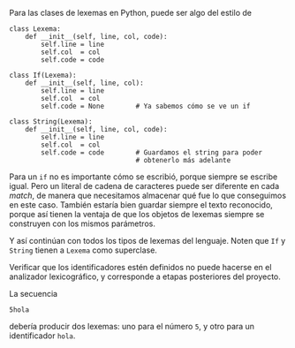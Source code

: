 Para las clases de lexemas en Python, puede ser algo del estilo de

    class Lexema:
        def __init__(self, line, col, code):
            self.line = line
            self.col  = col
            self.code = code

    class If(Lexema):
        def __init__(self, line, col):
            self.line = line
            self.col  = col
            self.code = None        # Ya sabemos cómo se ve un if

    class String(Lexema):
        def __init__(self, line, col, code):
            self.line = line
            self.col  = col
            self.code = code        # Guardamos el string para poder
                                    # obtenerlo más adelante

Para un `if` no es importante cómo se escribió, porque siempre se escribe igual.  Pero un literal de cadena de caracteres puede ser diferente en cada *match*, de manera que necesitamos almacenar qué fue lo que conseguimos en este caso.  También estaría bien guardar siempre el texto reconocido, porque así tienen la ventaja de que los objetos de lexemas siempre se construyen con los mismos parámetros.

Y así continúan con todos los tipos de lexemas del lenguaje.  Noten que `If` y `String` tienen a `Lexema` como superclase.

Verificar que los identificadores estén definidos no puede hacerse en el analizador lexicográfico, y corresponde a etapas posteriores del proyecto.

La secuencia

    5hola

debería producir dos lexemas: uno para el número `5`, y otro para un identificador `hola`.
